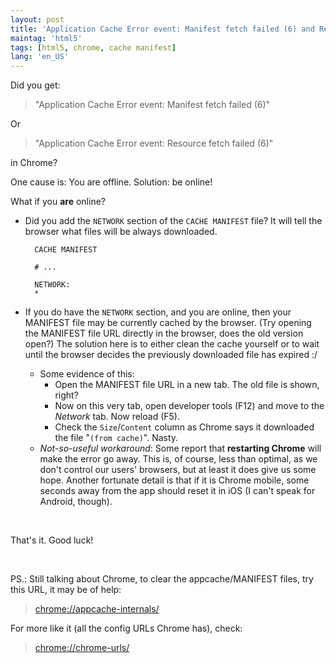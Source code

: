 ```yaml
---
layout: post
title: 'Application Cache Error event: Manifest fetch failed (6) and Resource fetch failed (6)'
maintag: 'html5'
tags: [html5, chrome, cache manifest]
lang: 'en_US'
---
```

Did you get:

> "Application Cache Error event: Manifest fetch failed (6)"

Or

> "Application Cache Error event: Resource fetch failed (6)"

in Chrome?

One cause is: You are offline. Solution: be online!

What if you **are** online?

- Did you add the `NETWORK` section of the `CACHE MANIFEST` file? It will tell the browser what files will be always downloaded.

        CACHE MANIFEST
        
        # ...
        
        NETWORK:
        *
    
- If you do have the `NETWORK` section, and you are online, then your MANIFEST file may be currently cached by the browser. (Try opening the MANIFEST file URL directly in the browser, does the old version open?) The solution here is to either clean the cache yourself or to wait until the browser decides the previously downloaded file has expired :/
  - Some evidence of this:
     - Open the MANIFEST file URL in a new tab. The old file is shown, right?
     - Now on this very tab, open developer tools (F12) and move to the *Network* tab. Now reload (F5).
     - Check the `Size`/`Content` column as Chrome says it downloaded the file "`(from cache)`". Nasty.
  - *Not-so-useful workaround*: Some report that **restarting Chrome** will make the error go away. This is, of course, less than optimal, as we don't control our users' browsers, but at least it does give us some hope. Another fortunate detail is that if it is Chrome mobile, some seconds away from the app should reset it in iOS (I can't speak for Android, though).

<br>

That's it. Good luck!

<br>

PS.: Still talking about Chrome, to clear the appcache/MANIFEST files, try this URL, it may be of help:

> [chrome://appcache-internals/](chrome://appcache-internals/)

For more like it (all the config URLs Chrome has), check:

> [chrome://chrome-urls/](chrome://chrome-urls/)
